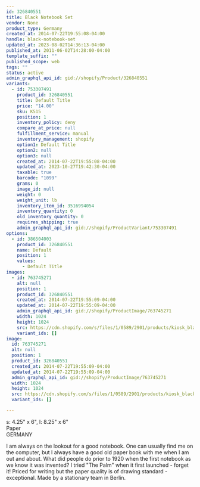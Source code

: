 ```yaml
---
id: 326840551
title: Black Notebook Set
vendor: None
product_type: Germany
created_at: 2014-07-22T19:55:08-04:00
handle: black-notebook-set
updated_at: 2023-08-02T14:36:13-04:00
published_at: 2011-06-02T14:28:00-04:00
template_suffix: ""
published_scope: web
tags: ""
status: active
admin_graphql_api_id: gid://shopify/Product/326840551
variants:
  - id: 753307491
    product_id: 326840551
    title: Default Title
    price: "14.00"
    sku: K515
    position: 1
    inventory_policy: deny
    compare_at_price: null
    fulfillment_service: manual
    inventory_management: shopify
    option1: Default Title
    option2: null
    option3: null
    created_at: 2014-07-22T19:55:08-04:00
    updated_at: 2023-10-27T19:42:30-04:00
    taxable: true
    barcode: "1099"
    grams: 0
    image_id: null
    weight: 0
    weight_unit: lb
    inventory_item_id: 3516994054
    inventory_quantity: 0
    old_inventory_quantity: 0
    requires_shipping: true
    admin_graphql_api_id: gid://shopify/ProductVariant/753307491
options:
  - id: 386504003
    product_id: 326840551
    name: Default
    position: 1
    values:
      - Default Title
images:
  - id: 763745271
    alt: null
    position: 1
    product_id: 326840551
    created_at: 2014-07-22T19:55:09-04:00
    updated_at: 2014-07-22T19:55:09-04:00
    admin_graphql_api_id: gid://shopify/ProductImage/763745271
    width: 1024
    height: 1024
    src: https://cdn.shopify.com/s/files/1/0589/2901/products/kiosk_blacknotebookset.tif.jpeg?v=1406073309
    variant_ids: []
image:
  id: 763745271
  alt: null
  position: 1
  product_id: 326840551
  created_at: 2014-07-22T19:55:09-04:00
  updated_at: 2014-07-22T19:55:09-04:00
  admin_graphql_api_id: gid://shopify/ProductImage/763745271
  width: 1024
  height: 1024
  src: https://cdn.shopify.com/s/files/1/0589/2901/products/kiosk_blacknotebookset.tif.jpeg?v=1406073309
  variant_ids: []

---
```


s: 4.25" x 6", l: 8.25" x 6"   
Paper  
GERMANY

I am always on the lookout for a good notebook. One can usually find me on the computer, but I always have a good old paper book with me when I am out and about. What did people do prior to 1920 when the first notebook as we know it was invented? I tried "The Palm" when it first launched - forget it! Priced for writing but the paper quality is of drawing standard - exceptional. Made by a stationary team in Berlin.